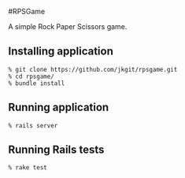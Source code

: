 #RPSGame

A simple Rock Paper Scissors game.

## Installing application

	% git clone https://github.com/jkgit/rpsgame.git
	% cd rpsgame/
	% bundle install
	
## Running application

    % rails server
    
## Running Rails tests

    % rake test    
